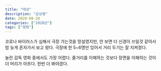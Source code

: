 ```yaml
---
title: "테넷"
description: "감상평"
date: 2020-08-28
categories: ["2020년"]
tags: ["영화"]
---
```


코로나 바이러스가 심해서 극장 가는것을 망설였지만,
안 보면 더 신경이 쓰일것 같아서 밤 늦게 혼자가서 보고 왔다.
극장에 한 5~6명만 있어서 거리 두기는 잘 지켜졌다.

놀란 감독 영화 중에서도 가장 어렵다.
줄거리를 이해하는 것보다 장면을 이해하는 것이 더 머리가 아프다.
한번 더 봐야겠다.
